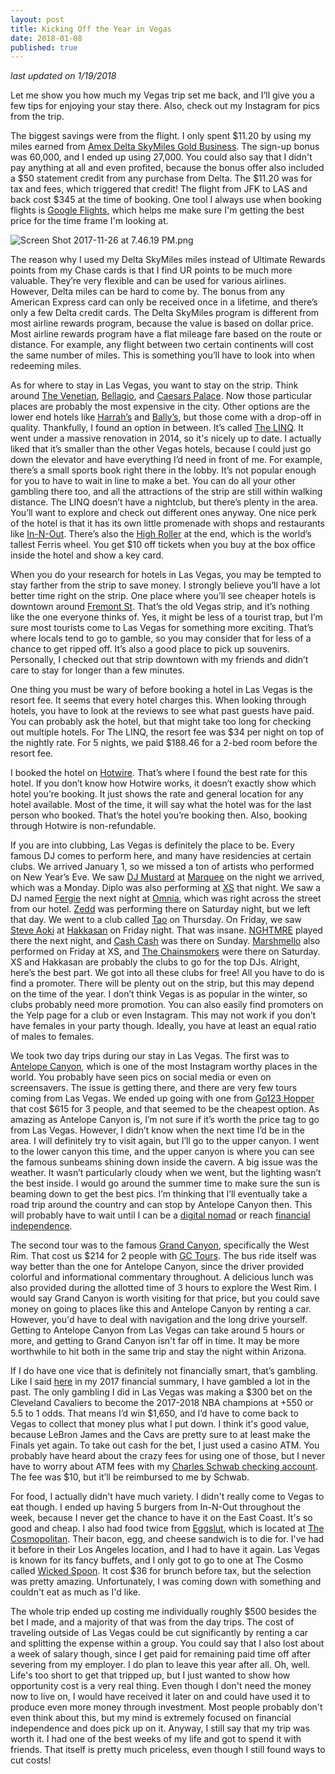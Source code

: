 ```yaml
---
layout: post
title: Kicking Off the Year in Vegas
date: 2018-01-08
published: true
---
```

*last updated on 1/19/2018*

Let me show you how much my Vegas trip set me back, and I’ll give you a few tips for enjoying your stay there. Also, check out my Instagram for pics from the trip.

The biggest savings were from the flight. I only spent $11.20 by using my miles earned from [Amex Delta SkyMiles Gold Business](https://www262.americanexpress.com/apply-card/business-card/gold-delta-skymiles-business-credit-card/122/47009-9-0-B51931CE59D999C7715AE31DE1C6DACC-201279-9tbEHp2fWIvh2ihC*9sq4rgxxOE=?extlink=US-mgm-inav-copypaste-112-201279-CHSY:0008&cpid=201279). The sign-up bonus was 60,000, and I ended up using 27,000. You could also say that I didn't pay anything at all and even profited, because the bonus offer also included a $50 statement credit from any purchase from Delta. The $11.20 was for tax and fees, which triggered that credit! The flight from JFK to LAS and back cost $345 at the time of booking. One tool I always use when booking flights is [Google Flights](https://www.google.com/flights/), which helps me make sure I'm getting the best price for the time frame I'm looking at.

![Screen Shot 2017-11-26 at 7.46.19 PM.png](https://i.imgur.com/rrSX2Ko.png)

The reason why I used my Delta SkyMiles miles instead of Ultimate Rewards points from my Chase cards is that I find UR points to be much more valuable. They’re very flexible and can be used for various airlines. However, Delta miles can be hard to come by. The bonus from any American Express card can only be received once in a lifetime, and there’s only a few Delta credit cards. The Delta SkyMiles program is different from most airline rewards program, because the value is based on dollar price. Most airline rewards program have a flat mileage fare based on the route or distance. For example, any flight between two certain continents will cost the same number of miles. This is something you’ll have to look into when redeeming miles.

As for where to stay in Las Vegas, you want to stay on the strip. Think around [The Venetian](https://en.wikipedia.org/wiki/The_Venetian_Las_Vegas), [Bellagio](https://en.wikipedia.org/wiki/Bellagio_(resort)), and [Caesars Palace](https://en.wikipedia.org/wiki/Caesars_Palace). Now those particular places are probably the most expensive in the city. Other options are the lower end hotels like [Harrah’s](https://en.wikipedia.org/wiki/Harrah%27s_Las_Vegas) and [Bally’s](https://en.wikipedia.org/wiki/Bally%27s_Las_Vegas), but those come with a drop-off in quality. Thankfully, I found an option in between. It’s called [The LINQ](https://en.wikipedia.org/wiki/The_Linq). It went under a massive renovation in 2014, so it's nicely up to date. I actually liked that it’s smaller than the other Vegas hotels, because I could just go down the elevator and have everything I’d need in front of me. For example, there’s a small sports book right there in the lobby. It’s not popular enough for you to have to wait in line to make a bet. You can do all your other gambling there too, and all the attractions of the strip are still within walking distance. The LINQ doesn’t have a nightclub, but there’s plenty in the area. You’ll want to explore and check out different ones anyway. One nice perk of the hotel is that it has its own little promenade with shops and restaurants like [In-N-Out](https://www.yelp.com/biz/in-n-out-burger-las-vegas-12). There’s also the [High Roller](https://en.wikipedia.org/wiki/High_Roller_(Ferris_wheel)) at the end, which is the world’s tallest Ferris wheel. You get $10 off tickets when you buy at the box office inside the hotel and show a key card.

When you do your research for hotels in Las Vegas, you may be tempted to stay farther from the strip to save money. I strongly believe you’ll have a lot better time right on the strip. One place where you’ll see cheaper hotels is downtown around [Fremont St](https://en.wikipedia.org/wiki/Fremont_Street). That’s the old Vegas strip, and it’s nothing like the one everyone thinks of. Yes, it might be less of a tourist trap, but I’m sure most tourists come to Las Vegas for something more exciting. That’s where locals tend to go to gamble, so you may consider that for less of a chance to get ripped off. It’s also a good place to pick up souvenirs. Personally, I checked out that strip downtown with my friends and didn’t care to stay for longer than a few minutes.

One thing you must be wary of before booking a hotel in Las Vegas is the resort fee. It seems that every hotel charges this. When looking through hotels, you have to look at the reviews to see what past guests have paid. You can probably ask the hotel, but that might take too long for checking out multiple hotels. For The LINQ, the resort fee was $34 per night on top of the nightly rate. For 5 nights, we paid $188.46 for a 2-bed room before the resort fee.

I booked the hotel on [Hotwire](https://www.hotwire.com/). That’s where I found the best rate for this hotel. If you don’t know how Hotwire works, it doesn’t exactly show which hotel you’re booking. It just shows the rate and general location for any hotel available. Most of the time, it will say what the hotel was for the last person who booked. That’s the hotel you’re booking then. Also, booking through Hotwire is non-refundable.

If you are into clubbing, Las Vegas is definitely the place to be. Every famous DJ comes to perform here, and many have residencies at certain clubs. We arrived January 1, so we missed a ton of artists who performed on New Year’s Eve. We saw [DJ Mustard](https://en.wikipedia.org/wiki/DJ_Mustard) at [Marquee](https://www.marqueelasvegas.com/) on the night we arrived, which was a Monday. Diplo was also performing at [XS](http://xslasvegas.com/) that night. We saw a DJ named [Fergie](https://en.wikipedia.org/wiki/Fergie_(DJ)) the next night at [Omnia](http://omniaclubs.com/las-vegas/), which was right across the street from our hotel. [Zedd](https://en.wikipedia.org/wiki/Zedd) was performing there on Saturday night, but we left that day. We went to a club called [Tao](https://www.taolasvegas.com/nightclub) on Thursday. On Friday, we saw [Steve Aoki](https://en.wikipedia.org/wiki/Steve_Aoki) at [Hakkasan](http://hakkasannightclub.com/) on Friday night. That was insane. [NGHTMRE](https://en.wikipedia.org/wiki/Nghtmre) played there the next night, and [Cash Cash](https://en.wikipedia.org/wiki/Cash_Cash) was there on Sunday. [Marshmello](https://en.wikipedia.org/wiki/Marshmello) also performed on Friday at XS, and [The Chainsmokers](https://en.wikipedia.org/wiki/The_Chainsmokers) were there on Saturday. XS and Hakkasan are probably the clubs to go for the top DJs. Alright, here’s the best part. We got into all these clubs for free! All you have to do is find a promoter. There will be plenty out on the strip, but this may depend on the time of the year. I don’t think Vegas is as popular in the winter, so clubs probably need more promotion. You can also easily find promoters on the Yelp page for a club or even Instagram. This may not work if you don’t have females in your party though. Ideally, you have at least an equal ratio of males to females.

We took two day trips during our stay in Las Vegas. The first was to [Antelope Canyon](https://en.wikipedia.org/wiki/Antelope_Canyon), which is one of the most Instagram worthy places in the world. You probably have seen pics on social media or even on screensavers. The issue is getting there, and there are very few tours coming from Las Vegas. We ended up going with one from [Go123 Hopper](https://www.go123hopper.com/) that cost $615 for 3 people, and that seemed to be the cheapest option. As amazing as Antelope Canyon is, I’m not sure if it’s worth the price tag to go from Las Vegas. However, I didn’t know when the next time I’d be in the area. I will definitely try to visit again, but I’ll go to the upper canyon. I went to the lower canyon this time, and the upper canyon is where you can see the famous sunbeams shining down inside the cavern. A big issue was the weather. It wasn’t particularly cloudy when we went, but the lighting wasn’t the best inside. I would go around the summer time to make sure the sun is beaming down to get the best pics. I’m thinking that I’ll eventually take a road trip around the country and can stop by Antelope Canyon then. This will probably have to wait until I can be a [digital nomad](https://en.wikipedia.org/wiki/Digital_nomad) or reach [financial independence](https://en.wikipedia.org/wiki/Financial_independence).

The second tour was to the famous [Grand Canyon](https://en.wikipedia.org/wiki/Grand_Canyon), specifically the West Rim. That cost us $214 for 2 people with [GC Tours](https://gc.tours/). The bus ride itself was way better than the one for Antelope Canyon, since the driver provided colorful and informational commentary throughout. A delicious lunch was also provided during the allotted time of 3 hours to explore the West Rim. I would say Grand Canyon is worth visiting for that price, but you could save money on going to places like this and Antelope Canyon by renting a car. However, you'd have to deal with navigation and the long drive yourself. Getting to Antelope Canyon from Las Vegas can take around 5 hours or more, and getting to Grand Canyon isn't far off in time. It may be more worthwhile to hit both in the same trip and stay the night within Arizona.

If I do have one vice that is definitely not financially smart, that’s gambling. Like I said [here](http://marcopchen.com/2017/12/31/2017-financial-summary-part-1.html) in my 2017 financial summary, I have gambled a lot in the past. The only gambling I did in Las Vegas was making a $300 bet on the Cleveland Cavaliers to become the 2017-2018 NBA champions at +550 or 5.5 to 1 odds. That means I’d win $1,650, and I’d have to come back to Vegas to collect that money plus what I put down. I think it's good value, because LeBron James and the Cavs are pretty sure to at least make the Finals yet again. To take out cash for the bet, I just used a casino ATM. You probably have heard about the crazy fees for using one of those, but I never have to worry about ATM fees with my [Charles Schwab checking account](https://www.schwab.com/public/schwab/nn/refer-prospect.html). The fee was $10, but it’ll be reimbursed to me by Schwab.

For food, I actually didn't have much variety. I didn't really come to Vegas to eat though. I ended up having 5 burgers from In-N-Out throughout the week, because I never get the chance to have it on the East Coast. It's so good and cheap. I also had food twice from [Eggslut](https://www.yelp.com/biz/eggslut-las-vegas), which is located at [The Cosmopolitan](https://en.wikipedia.org/wiki/Cosmopolitan_of_Las_Vegas). Their bacon, egg, and cheese sandwich is to die for. I've had it before in their Los Angeles location, and I had to have it again. Las Vegas is known for its fancy buffets, and I only got to go to one at The Cosmo called [Wicked Spoon](https://www.yelp.com/biz/wicked-spoon-las-vegas). It cost $36 for brunch before tax, but the selection was pretty amazing. Unfortunately, I was coming down with something and couldn't eat as much as I'd like.

The whole trip ended up costing me individually roughly $500 besides the bet I made, and a majority of that was from the day trips. The cost of traveling outside of Las Vegas could be cut significantly by renting a car and splitting the expense within a group. You could say that I also lost about a week of salary though, since I get paid for remaining paid time off after severing from my employer. I do plan to leave this year after all. Oh, well. Life's too short to get that tripped up, but I just wanted to show how opportunity cost is a very real thing. Even though I don't need the money now to live on, I would have received it later on and could have used it to produce even more money through investment. Most people probably don't even think about this, but my mind is extremely focused on financial independence and does pick up on it. Anyway, I still say that my trip was worth it. I had one of the best weeks of my life and got to spend it with friends. That itself is pretty much priceless, even though I still found ways to cut costs!
